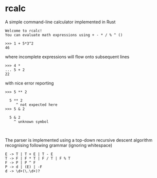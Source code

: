 # rcalc

A simple command-line calculator implemented in Rust
```
Welcome to rcalc!
You can evaluate math expressions using + - * / % ^ ()

>>> 1 + 5*3^2
46
```

where incomplete expressions will flow onto subsequent lines
```
>>> 4 * 
... 5 + 2
22
```

with nice error reporting
```
>>> 5 ** 2

  5 ** 2
     ^ not expected here
>>> 5 & 2

  5 & 2
    ^ unknown symbol
```

<br/>

The parser is implemented using a top-down recursive descent algorithm recognising following 
grammar (ignoring whitespace)
```
E -> T | T + E | T - E
T -> F | F * T | F / T | F % T
F -> P | P ^ F
P -> d | (E) | -F
d -> \d+(\.\d+)?
```